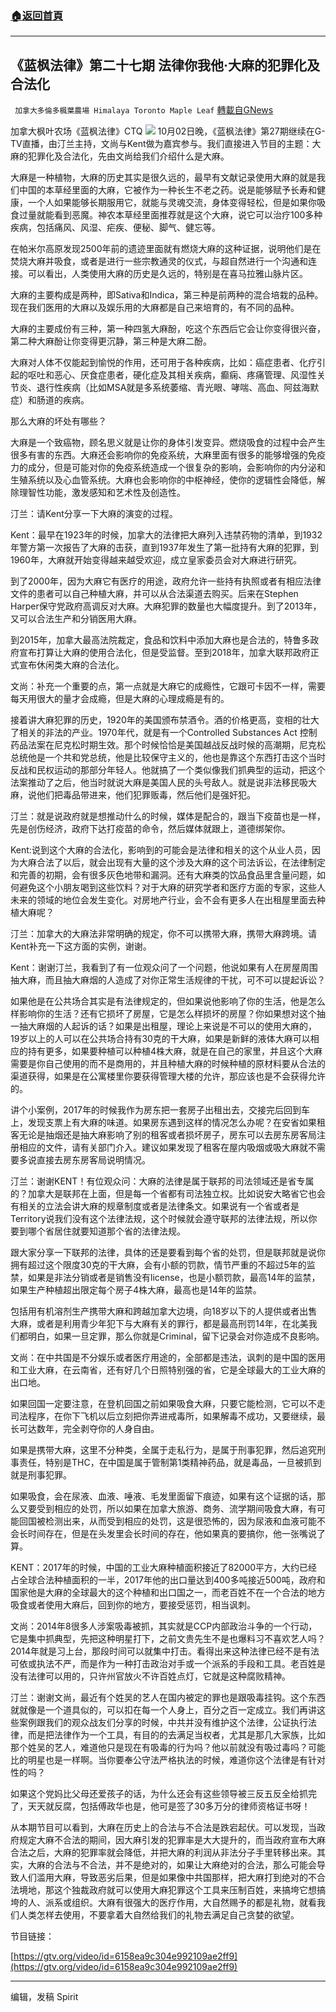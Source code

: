 ###  [:house:返回首頁](https://github.com/ourhimalayas/txt)
---


## 《蓝枫法律》第二十七期 法律你我他·大麻的犯罪化及合法化
` 加拿大多倫多楓葉農場 Himalaya Toronto Maple Leaf` [轉載自GNews](https://gnews.org/zh-hans/1573383/)

加拿大枫叶农场《蓝枫法律》CTQ
![](https://assets.gnews.org/wp-content/uploads/2021/10/IMG_2933.jpg)
10月02日晚，《蓝枫法律》第27期继续在G-TV直播，由汀兰主持，文尚与Kent做为嘉宾参与。我们直接进入节目的主题：大麻的犯罪化及合法化，先由文尚给我们介绍什么是大麻。

大麻是一种植物，大麻的历史其实是很久远的，最早有文献记录使用大麻的就是我们中国的本草经里面的大麻，它被作为一种长生不老之药。说是能够赋予长寿和健康，一个人如果能够长期服用它，就能与灵魂交流，身体变得轻松，但是如果你吸食过量就能看到恶魔。神农本草经里面推荐就是这个大麻，说它可以治疗100多种疾病，包括痛风、风湿、疟疾、便秘、脚气、健忘等。

在帕米尔高原发现2500年前的遗迹里面就有燃烧大麻的这种证据，说明他们是在焚烧大麻并吸食，或者是进行一些宗教通灵的仪式，与超自然进行一个沟通和连接。可以看出，人类使用大麻的历史是久远的，特别是在喜马拉雅山脉片区。

大麻的主要构成是两种，即Sativa和Indica，第三种是前两种的混合培栽的品种。现在我们医用的大麻以及娱乐用的大麻都是自己来培育的，有不同的品种。

大麻的主要成份有三种，第一种四氢大麻酚，吃这个东西后它会让你变得很兴奋，第二种大麻酚让你变得更沉静，第三种是大麻二酚。

大麻对人体不仅能起到愉悦的作用，还可用于各种疾病，比如：癌症患者、化疗引起的呕吐和恶心、厌食症患者，硬化症及其相关疾病，癫痫、疼痛管理、风湿性关节炎、退行性疾病（比如MSA就是多系统萎缩、青光眼、哮喘、高血、阿兹海默症）和肠道的疾病。

那么大麻的坏处有哪些？

大麻是一个致癌物，顾名思义就是让你的身体引发变异。燃烧吸食的过程中会产生很多有害的东西。大麻还会影响你的免疫系统，大麻里面有很多的能够增强的免疫力的成分，但是可能对你的免疫系统造成一个很复杂的影响，会影响你的内分泌和生殖系统以及心血管系统。大麻也会影响你的中枢神经，使你的逻辑性会降低，解除理智性功能，激发感知和艺术性及创造性。

汀兰：请Kent分享一下大麻的演变的过程。

Kent：最早在1923年的时候，加拿大的法律把大麻列入违禁药物的清单，到1932年警方第一次报告了大麻的击获，直到1937年发生了第一批持有大麻的犯罪，到1960年，大麻就开始变得越来越受欢迎，成立皇家委员会对大麻进行研究。

到了2000年，因为大麻它有医疗的用途，政府允许一些持有执照或者有相应法律文件的患者可以自己种植大麻，并可以从合法渠道去购买。后来在Stephen Harper保守党政府高调反对大麻。大麻犯罪的数量也大幅度提升。到了2013年，又可以合法生产和分销医用大麻。

到2015年，加拿大最高法院裁定，食品和饮料中添加大麻也是合法的，特鲁多政府宣布打算让大麻的使用合法化，但是受监督。至到2018年，加拿大联邦政府正式宣布休闲类大麻的合法化。

文尚：补充一个重要的点，第一点就是大麻它的成瘾性，它跟可卡因不一样，需要每天用很大的量才会成瘾，但是大麻的心理成瘾是有的。

接着讲大麻犯罪的历史，1920年的美国颁布禁酒令。酒的价格更高，变相的壮大了相关的非法的产业。1970年代，就是有一个Controlled Substances Act 控制药品法案在尼克松时期生效。那个时候恰恰是美国越战反战时候的高潮期，尼克松总统他是一个共和党总统，他是比较保守主义的，他也是靠这个东西打击这个当时反战和民权运动的那部分年轻人。他就搞了一个类似像我们抓典型的运动，把这个法案推动了之后，他当时就说大麻是美国人民的头号敌人。就是说非法移民吸大麻，说他们把毒品带进来，他们犯罪贩毒，然后他们是强奸犯。

汀兰：就是说政府就是想推动什么的时候，媒体是配合的，跟当下疫苗也是一样，先是创伤经济，政府下达打疫苗的命令，然后媒体就跟上，道德绑架你。

Kent:说到这个大麻的合法化，影响到的可能会是法律和相关的这个从业人员，因为大麻合法了以后，就会出现有大量的这个涉及大麻的这个司法诉讼，在法律制定和完善的初期，会有很多灰色地带和漏洞。还有大麻类的饮品食品里含量问题，如何避免这个小朋友喝到这些饮料？对于大麻的研究学者和医疗方面的专家，这些人未来的领域的地位会发生变化。对房地产行业，会不会有更多人在出租屋里面去种植大麻呢？

汀兰：加拿大的大麻法非常明确的规定，你不可以携带大麻，携带大麻跨境。请Kent补充一下这方面的实例，谢谢。

Kent：谢谢汀兰，我看到了有一位观众问了一个问题，他说如果有人在房屋周围抽大麻，而且抽大麻烟的人造成了对你正常生活规律的干扰，可不可以提起诉讼？

如果他是在公共场合其实是有法律规定的，但如果说他影响了你的生活，他是怎么样影响你的生活？还有它损坏了房屋，它是怎么样损坏的房屋？你如果想对这个抽一抽大麻烟的人起诉的话？如果是出租屋，理论上来说是不可以的使用大麻的，19岁以上的人可以在公共场合持有30克的干大麻，如果是新鲜的液体大麻可以相应的持有更多，如果要种植可以种植4株大麻，就是在自己的家里，并且这个大麻需要是你自己使用的而不是商用的，并且种植大麻的时候种植的原材料要从合法的渠道获得，如果是在公寓楼里你要获得管理大楼的允许，那应该也是不会获得允许的。

讲个小案例，2017年的时候我作为房东把一套房子出租出去，交接完后回到车上，发现支票上有大麻的味道。如果房东遇到这样的情况怎么办呢？在安省如果租客无论是抽烟还是抽大麻影响了别的租客或者损坏房子，房东可以去房东房客局注册相应的文件，请有关部门介入。建议如果发现了租客在屋内吸烟或吸大麻就不需要多说直接去房东房客局说明情况。

汀兰：谢谢KENT！有位观众问：大麻的法律是属于联邦的司法领域还是省专属的？加拿大是联邦在上面，但是每一个省都有司法独立权。比如说安大略省它也会有相关的立法会讲大麻的规章制度或者是法律条文。如果说有一个省或者是Territory说我们没有这个法律法规，这个时候就会遵守联邦的法律法规，所以你要到哪个省居住就要知道那个省的法律法规。

跟大家分享一下联邦的法律，具体的还是要看到每个省的处罚，但是联邦就是说你拥有超过这个限度30克的干大麻，会有小额的罚款，情节严重的不超过5年的监禁，如果是非法分销或者是销售没有license，也是小额罚款，最高14年的监禁，如果生产种植超出限定每个房子4株大麻，最高也是14年的监禁。

包括用有机溶剂生产携带大麻和跨越加拿大边境，向18岁以下的人提供或者出售大麻，或者是利用青少年犯下与大麻有关的罪行，都是最高刑罚14年，在北美我们都明白，如果一旦定罪，那么你就是Criminal，留下记录会对你造成不良影响。

文尚：在中共国是不分娱乐或者医疗用途的，全部都是违法，讽刺的是中国的医用和工业大麻，在云南省，还有好几个日照特别强的省，它是全球最大的工业大麻的出口地。

如果回国一定要注意，在登机回国之前如果吸食大麻，只要它能检测，它可以不走司法程序，在你下飞机以后立刻把你弄进戒毒所，如果解毒不成功，又要继续，最长可达数年，完全剥夺你的人身自由。

如果是携带大麻，这里不分种类，全属于走私行为，是属于刑事犯罪，然后追究刑事责任，特别是THC，在中国是属于管制第1类精神药品，就是毒品，一旦被抓到就是刑事犯罪。

如果吸食，会在尿液、血液、唾液、毛发里面留下痕迹，如果有这个证据的话，那么又要受到相应的处罚，所以如果在加拿大旅游、商务、流学期间吸食大麻，有可能回国被检测出来，从而受到相应的处罚，这是很恐怖的，因为尿液和血液可能不会长时间存在，但是在头发里会长时间的存在，他如果真的要搞你，他一张嘴说了算。

KENT：2017年的时候，中国的工业大麻种植面积接近了82000平方，大约已经占全球合法种植面积的一半，2017年他的出口量达到400多吨接近500吨，政府和国家他是大麻的全球最大的这个种植和出口国之一，而老百姓不在一个合法的地方吸食或者使用大麻后，回到你的地方，要接受惩罚，相当讽刺。

文尚：2014年8很多人涉案吸毒被抓，其实就是CCP内部政治斗争的一个行动，它是集中抓典型，先把这种明星打下，之前文贵先生不是也爆料习不喜欢艺人吗？2014年就是习上台，那段时间可以就集中打击。看得出来这种法律已经不是有法可依或执法不严，而是作为一种打击政治对手或一个派系的手段和工具。老百姓是没有法律可以用的，只许州官放火不许百姓点灯，它就是这种腐败精神。

汀兰：谢谢文尚，最近有个姓吴的艺人在国内被定的罪也是跟吸毒挂钩。这个东西就就像是一个道具似的，可以扣在每一个人身上，百分之百一定成立。我们再讲这些案例跟我们的观众战友们分享的时候，中共并没有维护这个法律，公证执行法律，而是把法律作为一个工具，有目的的去满足当权者，尤其是那几大家族，比如那个姓吴的艺人，难道他只是现在有吸毒的行为吗？他以前就没有吸过毒吗？可能比的明星也是一样啊。当你要奉公守法严格执法的时候，难道你这个法律是有针对性的吗？

如果这个党妈比父母还爱孩子的话，为什么还会有这些领导被三反五反全给抓完了，天天就反腐，包括傅政华也是，他可是签了30多万分的律师资格证书呀！

从本期节目可以看到，大麻在历史上的合法与不合法是跌宕起伏。可以发现，当政府规定大麻不合法的期间，因大麻引发的犯罪率是大大提升的，而当政府宣布大麻合法之后，大麻的犯罪率就会降低，并把大麻的利润从非法分子手里转移出来。其实，大麻的合法与不合法，并不是绝对的，如果让大麻绝对的合法，那么可能会导致人们滥用大麻，导致恶劣后果，但是如果像中共国那样，把大麻打到绝对的不合法境地，那这个独裁政府就可以使用大麻犯罪这个工具来压制百姓，来搞垮它想搞垮的人、派系或组织。大麻有很强大的医疗作用，大自然赐予的都是礼物，就看我们人类怎样去使用，不要拿着大自然给我们的礼物去满足自己贪婪的欲望。

节目链接：

[https://gtv.org/video/id=6158ea9c304e992109ae2ff9](https://gtv.org/video/id=6158ea9c304e992109ae2ff9)

* * *

编辑，发稿 Spirit
